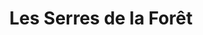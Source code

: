---
title: "Les Serres de la Forêt"
url: /la-lucerne-doutremer/les-serres-de-la-foret/
shop: centre de jardinage
---